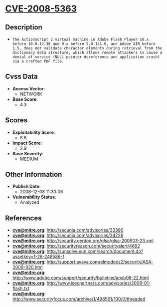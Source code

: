 
# [CVE-2008-5363](https://cve.mitre.org/cgi-bin/cvename.cgi?name=CVE-2008-5363)

## Description

- `The ActionScript 2 virtual machine in Adobe Flash Player 10.x before 10.0.12.36 and 9.x before 9.0.151.0, and Adobe AIR before 1.5, does not validate character elements during retrieval from the dictionary data structure, which allows remote attackers to cause a denial of service (NULL pointer dereference and application crash) via a crafted PDF file.`

## Cvss Data

- **Access Vector**:
  - NETWORK
- **Base Score**:
  - 4.3

## Scores

- **Exploitability Score**:
  - 8.6
- **Impact Score**:
  - 2.9
- **Base Severity**:
  - MEDIUM

## Other Information

- **Publish Date**:
  - 2008-12-08 11:30:06
- **Vulnerability Status**:
  - Analyzed

## References

- **cve@mitre.org**: http://secunia.com/advisories/33390
- **cve@mitre.org**: http://secunia.com/advisories/34226
- **cve@mitre.org**: http://security.gentoo.org/glsa/glsa-200903-23.xml
- **cve@mitre.org**: http://securityreason.com/securityalert/4692
- **cve@mitre.org**: http://sunsolve.sun.com/search/document.do?assetkey=1-26-248586-1
- **cve@mitre.org**: http://support.avaya.com/elmodocs2/security/ASA-2009-020.htm
- **cve@mitre.org**: http://www.adobe.com/support/security/bulletins/apsb08-22.html
- **cve@mitre.org**: http://www.isecpartners.com/advisories/2008-01-flash.txt
- **cve@mitre.org**: http://www.securityfocus.com/archive/1/498561/100/0/threaded
